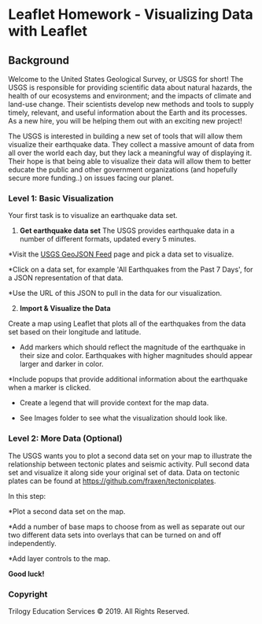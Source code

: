 # Leaflet Homework - Visualizing Data with Leaflet

## Background

Welcome to the United States Geological Survey, or USGS for short! The USGS is responsible for providing scientific data about natural hazards, the health of our ecosystems and environment; and the impacts of climate and land-use change. Their scientists develop new methods and tools to supply timely, relevant, and useful information about the Earth and its processes. As a new hire, you will be helping them out with an exciting new project!

The USGS is interested in building a new set of tools that will allow them visualize their earthquake data. They collect a massive amount of data from all over the world each day, but they lack a meaningful way of displaying it. Their hope is that being able to visualize their data will allow them to better educate the public and other government organizations (and hopefully secure more funding..) on issues facing our planet.

### Level 1: Basic Visualization

Your first task is to visualize an earthquake data set.

1. **Get earthquake data set**
The USGS provides earthquake data in a number of different formats, updated every 5 minutes. 

*Visit the [USGS GeoJSON Feed](http://earthquake.usgs.gov/earthquakes/feed/v1.0/geojson.php) page and pick a data set to visualize. 

*Click on a data set, for example 'All Earthquakes from the Past 7 Days', for a JSON representation of that data. 

*Use the URL of this JSON to pull in the data for our visualization.

2. **Import & Visualize the Data**

 Create a map using Leaflet that plots all of the earthquakes from the data set based on their longitude and latitude.

* Add markers which should reflect the magnitude of the earthquake in their size and color. Earthquakes with higher magnitudes should appear larger and darker in color.

*Include popups that provide additional information about the earthquake when a marker is clicked.

* Create a legend that will provide context for the map data.

* See Images folder to see what the visualization should look like.

### Level 2: More Data (Optional)

The USGS wants you to plot a second data set on your map to illustrate the relationship between tectonic plates and seismic activity. 
Pull second data set and visualize it along side your original set of data. Data on tectonic plates can be found at <https://github.com/fraxen/tectonicplates>.

In this step:

*Plot a second data set on the map.

*Add a number of base maps to choose from as well as separate out our two different data sets into overlays that can be turned on and off independently.

*Add layer controls to the map.



**Good luck!**

### Copyright

Trilogy Education Services © 2019. All Rights Reserved.
